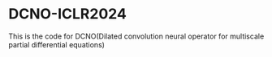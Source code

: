 # DCNO-ICLR2024
This is the code for DCNO(Dilated convolution neural operator for multiscale partial differential equations)

